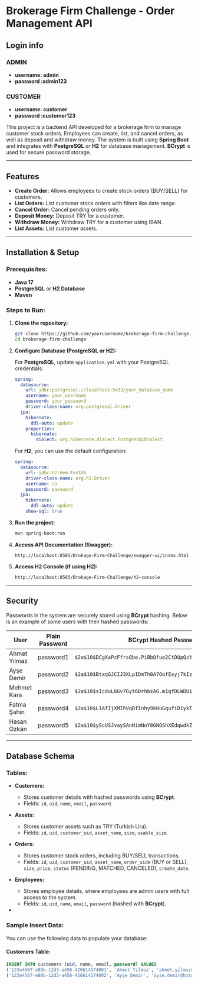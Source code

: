# Brokerage Firm Challenge - Order Management API

## Login info

### ADMIN
- **username: admin**
- **password :admin123**

### CUSTOMER
- **username: customer**
- **password :customer123**

This project is a backend API developed for a brokerage firm to manage customer stock orders. Employees can create, list, and cancel orders, as well as deposit and withdraw money. The system is built using **Spring Boot** and integrates with **PostgreSQL** or **H2** for database management. **BCrypt** is used for secure password storage.

---

## Features

- **Create Order:** Allows employees to create stock orders (BUY/SELL) for customers.
- **List Orders:** List customer stock orders with filters like date range.
- **Cancel Order:** Cancel pending orders only.
- **Deposit Money:** Deposit TRY for a customer.
- **Withdraw Money:** Withdraw TRY for a customer using IBAN.
- **List Assets:** List customer assets.

---

## Installation & Setup

### Prerequisites:
- **Java 17**
- **PostgreSQL** or **H2 Database**
- **Maven**

### Steps to Run:

1. **Clone the repository:**
    ```bash
    git clone https://github.com/yourusername/brokerage-firm-challenge.git
    cd brokerage-firm-challenge
    ```

2. **Configure Database (PostgreSQL or H2):**

   For **PostgreSQL**, update `application.yml` with your PostgreSQL credentials:
    ```yaml
    spring:
      datasource:
        url: jdbc:postgresql://localhost:5432/your_database_name
        username: your_username
        password: your_password
        driver-class-name: org.postgresql.Driver
      jpa:
        hibernate:
          ddl-auto: update
        properties:
          hibernate:
            dialect: org.hibernate.dialect.PostgreSQLDialect
    ```

   For **H2**, you can use the default configuration:
    ```yaml
    spring:
      datasource:
        url: jdbc:h2:mem:testdb
        driver-class-name: org.h2.Driver
        username: sa
        password: password
      jpa:
        hibernate:
          ddl-auto: update
        show-sql: true
    ```

3. **Run the project:**
    ```bash
    mvn spring-boot:run
    ```

4. **Access API Documentation (Swagger):**
    ```url
    http://localhost:8585/Brokage-Firm-Challenge/swagger-ui/index.html
    ```

5. **Access H2 Console (if using H2):**
    ```url
    http://localhost:8585/Brokage-Firm-Challenge/h2-console
    ```

---

## Security

Passwords in the system are securely stored using **BCrypt** hashing. Below is an example of some users with their hashed passwords:

| User           | Plain Password | BCrypt Hashed Password                                            |
|----------------|----------------|------------------------------------------------------------------|
| Ahmet Yılmaz   | password1      | `$2a$10$DCgXaPzFfrsQbe.PiBbQfue2CtDUpQzYQkGp5mdLf8CrpFcZQGm1m`  |
| Ayşe Demir     | password2      | `$2a$10$BtxqGJCIJ3XLpIDmTh0A7OofEsyj7kIzt1DPybBB.t9Ug1/nr.jDa`  |
| Mehmet Kara    | password3      | `$2a$10$sIcduL6Gv7Gyt6DrhbzAG.m1qfDLWDUiPyXjFHf5wsL3Es5isW/R2`  |
| Fatma Şahin    | password4      | `$2a$10$L1AfIjXMIhVqBfInhy9kHuGqufiD1ykT1soNBZPVavppizjtrjzC2`  |
| Hasan Özkan    | password5      | `$2a$10$yScUSJvaySAnNimNoY8GNOShXEdqwdkZSRPY.BSQt57sSgrzUlqPO`  |

---

## Database Schema

### Tables:

- **Customers:** 
  - Stores customer details with hashed passwords using **BCrypt**.
  - Fields: `id`, `uid`, `name`, `email`, `password`.
  
- **Assets:** 
  - Stores customer assets such as TRY (Turkish Lira).
  - Fields: `id`, `uid`, `customer_uid`, `asset_name`, `size`, `usable_size`.
  
- **Orders:** 
  - Stores customer stock orders, including BUY/SELL transactions.
  - Fields: `id`, `uid`, `customer_uid`, `asset_name`, `order_side` (BUY or SELL), `size`, `price`, `status` (PENDING, MATCHED, CANCELED), `create_date`.
  
- **Employees:** 
  - Stores employee details, where employees are admin users with full access to the system.
  - Fields: `id`, `uid`, `name`, `email`, `password` (hashed with **BCrypt**).

- 
### Sample Insert Data:

You can use the following data to populate your database:

#### Customers Table:

```sql
INSERT INTO customers (uid, name, email, password) VALUES
('123e4567-e89b-12d3-a456-426614174001', 'Ahmet Yılmaz', 'ahmet.yilmaz@hotmail.com', '$2a$10$DCgXaPzFfrsQbe.PiBbQfue2CtDUpQzYQkGp5mdLf8CrpFcZQGm1m'),
('123e4567-e89b-12d3-a456-426614174002', 'Ayşe Demir', 'ayse.demir@hotmail.com', '$2a$10$BtxqGJCIJ3XLpIDmTh0A7OofEsyj7kIzt1DPybBB.t9Ug1/nr.jDa');
